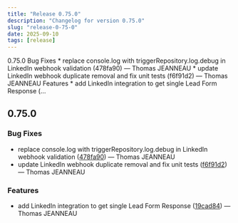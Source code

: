 ```yaml
---
title: "Release 0.75.0"
description: "Changelog for version 0.75.0"
slug: "release-0-75-0"
date: 2025-09-10
tags: [release]
---
```


<p class="before-truncate"> 0.75.0   Bug Fixes  * replace console.log with triggerRepository.log.debug in LinkedIn webhook validation (478fa90) — Thomas JEANNEAU * update LinkedIn webhook duplicate removal and fix unit tests (f6f91d2) — Thomas JEANNEAU    Features  * add LinkedIn integration to get single Lead Form Response (...</p>

<!-- truncate -->

## 0.75.0

### Bug Fixes

* replace console.log with triggerRepository.log.debug in LinkedIn webhook validation ([478fa90](https://github.com/latechforce/engine/commit/478fa9045e42587c0c1c218b5df4a5457299c9c8)) — Thomas JEANNEAU
* update LinkedIn webhook duplicate removal and fix unit tests ([f6f91d2](https://github.com/latechforce/engine/commit/f6f91d2f238ad439a24862dcf91ce7154b0d5534)) — Thomas JEANNEAU


### Features

* add LinkedIn integration to get single Lead Form Response ([19cad84](https://github.com/latechforce/engine/commit/19cad842f76268e9913df8c33c60d7986b3adc51)) — Thomas JEANNEAU

